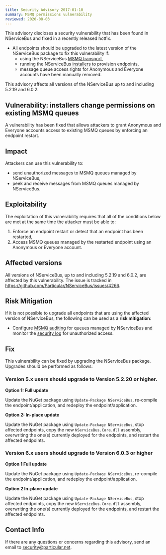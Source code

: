 ```yaml
---
title: Security Advisory 2017-01-10
summary: MSMQ permissions vulnerability
reviewed: 2020-08-03
---
```


This advisory discloses a security vulnerability that has been found in NServiceBus and fixed in a recently released hotfix.

 * All endpoints should be upgraded to the latest version of the NServiceBus package to fix this vulnerability if:
   * using the NServiceBus [MSMQ transport](/transports/msmq),
   * running the NServiceBus [installers](/nservicebus/operations/installers.md) to provision endpoints,
   * message queue access rights for Anonymous and Everyone accounts have been manually removed.

This advisory affects all versions of the NServiceBus up to and including 5.2.19 and 6.0.2.


## Vulnerability: installers change permissions on existing MSMQ queues

A vulnerability has been fixed that allows attackers to grant Anonymous and Everyone accounts access to existing MSMQ queues by enforcing an endpoint restart.


## Impact

Attackers can use this vulnerability to:

 * send unauthorized messages to MSMQ queues managed by NServiceBus,
 * peek and receive messages from MSMQ queues managed by NServiceBus.


## Exploitability

The exploitation of this vulnerability requires that all of the conditions below are met at the same time the attacker must be able to:

 1. Enforce an endpoint restart or detect that an endpoint has been restarted,
 1. Access MSMQ queues managed by the restarted endpoint using an Anonymous or Everyone account.


## Affected versions

All versions of NServiceBus, up to and including 5.2.19 and 6.0.2, are affected by this vulnerability. The issue is tracked in https://github.com/Particular/NServiceBus/issues/4266.


## Risk Mitigation

If it is not possible to upgrade all endpoints that are using the affected version of NServiceBus, the following can be used as a **risk mitigation**:

 * Configure [MSMQ auditing](https://msdn.microsoft.com/en-us/library/ms705046.aspx) for queues managed by NServiceBus and monitor the [security log](https://technet.microsoft.com/en-us/library/cc731826.aspx) for unauthorized access.


## Fix

This vulnerability can be fixed by upgrading the NServiceBus package. Upgrades should be performed as follows:


### Version 5.x users should upgrade to Version 5.2.20 or higher.

**Option 1: Full update**

Update the NuGet package using `Update-Package NServiceBus`, re-compile the endpoint/application, and redeploy the endpoint/application.

**Option 2: In-place update**

Update the NuGet package using `Update-Package NServiceBus`, stop affected endpoints, copy the new `NServiceBus.Core.dll` assembly, overwriting the one(s) currently deployed for the endpoints, and restart the affected endpoints.


### Version 6.x users should upgrade to Version 6.0.3 or higher

**Option 1 Full update**

Update the NuGet package using `Update-Package NServiceBus`, re-compile the endpoint/application, and redeploy the endpoint/application.

**Option 2  In-place update**

Update the NuGet package using `Update-Package NServiceBus`, stop affected endpoints, copy the new `NServiceBus.Core.dll` assembly, overwriting the one(s) currently deployed for the endpoints, and restart the affected endpoints.


## Contact Info

If there are any questions or concerns regarding this advisory, send an email to [security@particular.net](mailto://security@particular.net).